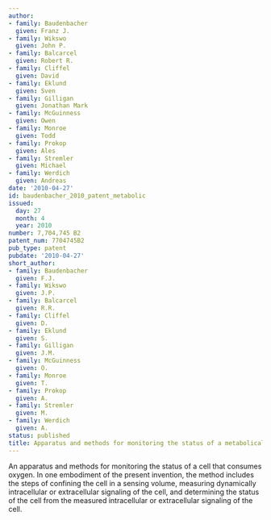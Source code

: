 ```yaml
---
author:
- family: Baudenbacher
  given: Franz J.
- family: Wikswo
  given: John P.
- family: Balcarcel
  given: Robert R.
- family: Cliffel
  given: David
- family: Eklund
  given: Sven
- family: Gilligan
  given: Jonathan Mark
- family: McGuinness
  given: Owen
- family: Monroe
  given: Todd
- family: Prokop
  given: Ales
- family: Stremler
  given: Michael
- family: Werdich
  given: Andreas
date: '2010-04-27'
id: baudenbacher_2010_patent_metabolic
issued:
  day: 27
  month: 4
  year: 2010
number: 7,704,745 B2
patent_num: 7704745B2
pub_type: patent
pubdate: '2010-04-27'
short_author:
- family: Baudenbacher
  given: F.J.
- family: Wikswo
  given: J.P.
- family: Balcarcel
  given: R.R.
- family: Cliffel
  given: D.
- family: Eklund
  given: S.
- family: Gilligan
  given: J.M.
- family: McGuinness
  given: O.
- family: Monroe
  given: T.
- family: Prokop
  given: A.
- family: Stremler
  given: M.
- family: Werdich
  given: A.
status: published
title: Apparatus and methods for monitoring the status of a metabolically active cell
---
```

An apparatus and methods for monitoring the status of a cell that consumes oxygen. In one embodiment of the present invention, the method includes the steps of confining the cell in a sensing volume, measuring dynamically intracellular or extracellular signaling of the cell, and determining the status of the cell from the measured intracellular or extracellular signaling of the cell.
